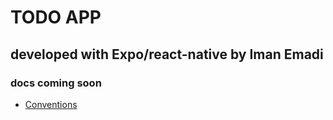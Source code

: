 # TODO APP

## developed with Expo/react-native by Iman Emadi

### docs coming soon

- [Conventions](./docs/conventions.md)
